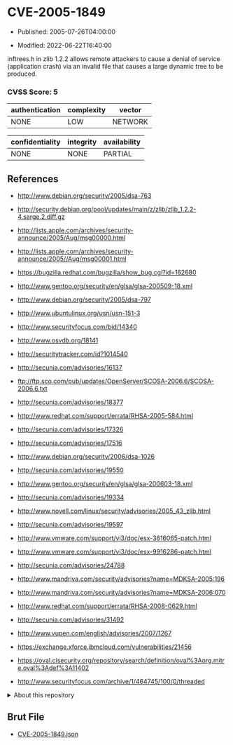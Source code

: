 # CVE-2005-1849

- Published: 2005-07-26T04:00:00

- Modified: 2022-06-22T16:40:00

inftrees.h in zlib 1.2.2 allows remote attackers to cause a denial of service (application crash) via an invalid file that causes a large dynamic tree to be produced.

### CVSS Score: **5**

| authentication | complexity | vector |
| --- | --- | --- |
| NONE | LOW | NETWORK |

| confidentiality | integrity | availability |
| --- | --- | --- |
| NONE | NONE | PARTIAL |

## References

* http://www.debian.org/security/2005/dsa-763

* http://security.debian.org/pool/updates/main/z/zlib/zlib_1.2.2-4.sarge.2.diff.gz

* http://lists.apple.com/archives/security-announce/2005/Aug/msg00000.html

* http://lists.apple.com/archives/security-announce/2005//Aug/msg00001.html

* https://bugzilla.redhat.com/bugzilla/show_bug.cgi?id=162680

* http://www.gentoo.org/security/en/glsa/glsa-200509-18.xml

* http://www.debian.org/security/2005/dsa-797

* http://www.ubuntulinux.org/usn/usn-151-3

* http://www.securityfocus.com/bid/14340

* http://www.osvdb.org/18141

* http://securitytracker.com/id?1014540

* http://secunia.com/advisories/16137

* ftp://ftp.sco.com/pub/updates/OpenServer/SCOSA-2006.6/SCOSA-2006.6.txt

* http://secunia.com/advisories/18377

* http://www.redhat.com/support/errata/RHSA-2005-584.html

* http://secunia.com/advisories/17326

* http://secunia.com/advisories/17516

* http://www.debian.org/security/2006/dsa-1026

* http://secunia.com/advisories/19550

* http://www.gentoo.org/security/en/glsa/glsa-200603-18.xml

* http://secunia.com/advisories/19334

* http://www.novell.com/linux/security/advisories/2005_43_zlib.html

* http://secunia.com/advisories/19597

* http://www.vmware.com/support/vi3/doc/esx-3616065-patch.html

* http://www.vmware.com/support/vi3/doc/esx-9916286-patch.html

* http://secunia.com/advisories/24788

* http://www.mandriva.com/security/advisories?name=MDKSA-2005:196

* http://www.mandriva.com/security/advisories?name=MDKSA-2006:070

* http://www.redhat.com/support/errata/RHSA-2008-0629.html

* http://secunia.com/advisories/31492

* http://www.vupen.com/english/advisories/2007/1267

* https://exchange.xforce.ibmcloud.com/vulnerabilities/21456

* https://oval.cisecurity.org/repository/search/definition/oval%3Aorg.mitre.oval%3Adef%3A11402

* http://www.securityfocus.com/archive/1/464745/100/0/threaded

<details>
<summary>About this repository</summary> 

  This repository is part of the project [Live Hack CVE](https://github.com/Live-Hack-CVE). Main website can be found [www.live-hack.org](https://www.live-hack.org) 
  
  Made by [Sn0wAlice](https://github.com/Sn0wAlice) for the people that care about security and need to have a feed of the latest CVEs. Hope you enjoy it, don't forget to star the repo and follow me on [Twitter](https://twitter.com/Sn0wAlice) and [Github](https://github.com/Sn0wAlice). And that is my [personnal website](https://www.alice-snow.me/)

  - [Home Page](https://github.com/Live-Hack-CVE)
  - [Framework](https://github.com/Live-Hack-CVE/cve-framework)
  - [CVE database](https://github.com/Live-Hack-CVE/full_database)
  - [Changelog](https://github.com/Live-Hack-CVE/Changelog)
</details>

## Brut File

* [CVE-2005-1849.json](https://raw.githubusercontent.com/Live-Hack-CVE/full_database/main/cves/2005/CVE-2005-1849.json)

